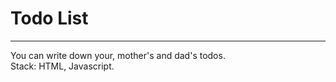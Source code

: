 # Todo List
***
You can write down your, mother's and dad's todos.<br/>
Stack: HTML, Javascript.<br/>